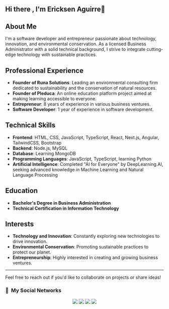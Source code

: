 <!-- <p align="center">
  <img alt="Ericksen Aguirre" src="">
</p> -->

## Hi there , I'm Ericksen Aguirre👋

## About Me
I'm a software developer and entrepreneur passionate about technology, innovation, and environmental conservation. As a licensed Business Administrator with a solid technical background, I strive to integrate cutting-edge technology with sustainable practices.

## Professional Experience
- **Founder of Runa Solutions**: Leading an environmental consulting firm dedicated to sustainability and the conservation of natural resources.
- **Founder of Pleduca**: An online education platform project aimed at making learning accessible to everyone.
- **Entrepreneur**: 8 years of experience in various business ventures.
- **Software Developer**: 1 year of experience in software development.

## Technical Skills
- **Frontend**: HTML, CSS, JavaScript, TypeScript, React, Next.js, Angular, TailwindCSS, Bootstrap
- **Backend**: Node.js, MySQL
- **Database**: Learning MongoDB
- **Programming Languages**: JavaScript, TypeScript, learning Python
- **Artificial Intelligence**: Completed "AI for Everyone" by DeepLearning.AI, seeking advanced knowledge in Machine Learning and Natural Language Processing

## Education
- **Bachelor's Degree in Business Administration**
- **Technical Certification in Information Technology**

## Interests
- **Technology and Innovation**: Constantly exploring new technologies to drive innovation.
- **Environmental Conservation**: Promoting sustainable practices to protect our planet.
- **Entrepreneurship**: Highly interested in creating and growing business ventures.

---

Feel free to reach out if you'd like to collaborate on projects or share ideas!




### 🔗 &nbsp;My Social Networks

<p align="center">
  <!-- <a href=""><img src="https://img.shields.io/badge/youtube%20-%23FF0000.svg?&style=flat&logo=YouTube&logoColor=white"></a> -->
    <a href="https://www.linkedin.com/in/ericksenaguirre/"><img src="https://img.shields.io/badge/linkedin%20-%230077B5.svg?&style=flat&logo=linkedin&logoColor=white"></a>
  <a href="https://x.com/Ericksenav"><img src="https://img.shields.io/badge/twitter-%231DA1F2.svg?&style=flat&logo=twitter&logoColor=white"></a>
  <a href="https://www.instagram.com/ericksenav/"><img src="https://img.shields.io/badge/instagram%20-%23E4405F.svg?&style=flat&logo=Instagram&logoColor=white"></a>
  <a href="https://www.facebook.com/EricksenAV"><img src="https://img.shields.io/badge/facebook-%231877F2.svg?&style=flat&logo=facebook&logoColor=white"></a>

</p>

<!--
**Ericksenav/Ericksenav** is a ✨ _special_ ✨ repository because its `README.md` (this file) appears on your GitHub profile.

Here are some ideas to get you started:

- 🔭 I’m currently working on ...
- 🌱 I’m currently learning ...
- 👯 I’m looking to collaborate on ...
- 🤔 I’m looking for help with ...
- 💬 Ask me about ...
- 📫 How to reach me: ...
- 😄 Pronouns: ...
- ⚡ Fun fact: ...
-->
